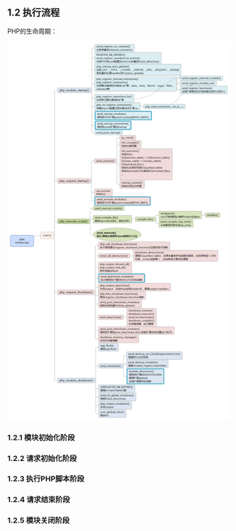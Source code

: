 ## 1.2 执行流程
PHP的生命周期：

![php_process](../img/php.png)

### 1.2.1 模块初始化阶段

### 1.2.2 请求初始化阶段

### 1.2.3 执行PHP脚本阶段

### 1.2.4 请求结束阶段

### 1.2.5 模块关闭阶段


